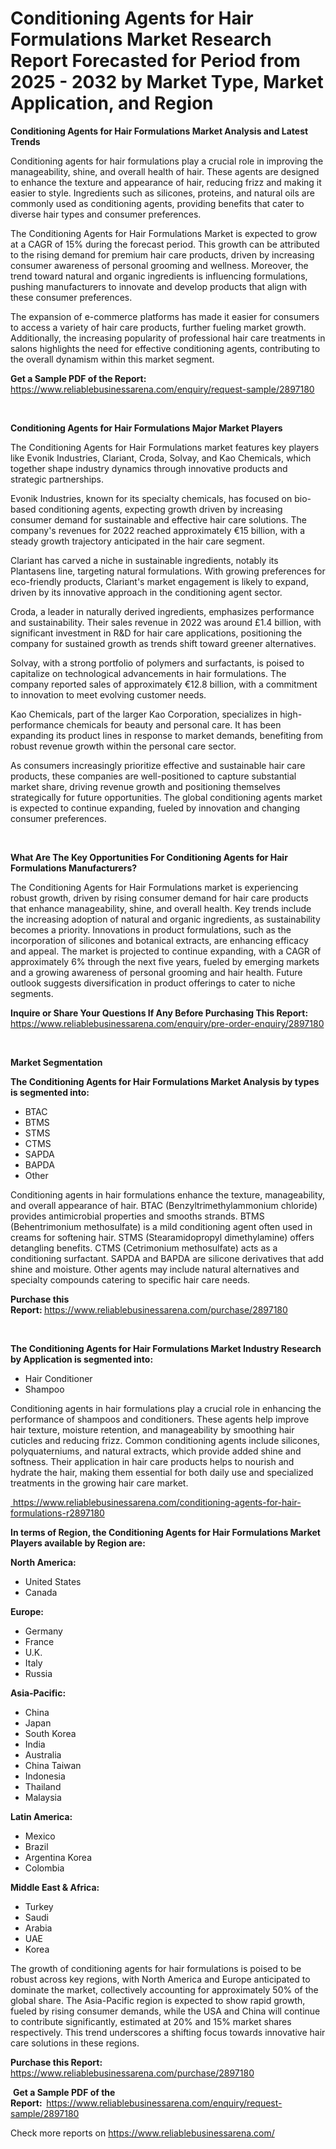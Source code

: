 <p><h1>Conditioning Agents for Hair Formulations Market Research Report Forecasted for Period from 2025 -  2032 by Market Type, Market Application, and Region</h1></p><p><strong>Conditioning Agents for Hair Formulations Market Analysis and Latest Trends</strong></p>
<p><p>Conditioning agents for hair formulations play a crucial role in improving the manageability, shine, and overall health of hair. These agents are designed to enhance the texture and appearance of hair, reducing frizz and making it easier to style. Ingredients such as silicones, proteins, and natural oils are commonly used as conditioning agents, providing benefits that cater to diverse hair types and consumer preferences.</p><p>The Conditioning Agents for Hair Formulations Market is expected to grow at a CAGR of 15% during the forecast period. This growth can be attributed to the rising demand for premium hair care products, driven by increasing consumer awareness of personal grooming and wellness. Moreover, the trend toward natural and organic ingredients is influencing formulations, pushing manufacturers to innovate and develop products that align with these consumer preferences. </p><p>The expansion of e-commerce platforms has made it easier for consumers to access a variety of hair care products, further fueling market growth. Additionally, the increasing popularity of professional hair care treatments in salons highlights the need for effective conditioning agents, contributing to the overall dynamism within this market segment.</p></p>
<p><strong>Get a Sample PDF of the Report:&nbsp;</strong> <a href="https://www.reliablebusinessarena.com/enquiry/request-sample/2897180?utm_campaign=2892&utm_medium=2&utm_source=Github&utm_content=ia&utm_term=15032025&utm_id=conditioning-agents-for-hair-formulations">https://www.reliablebusinessarena.com/enquiry/request-sample/2897180</a></p>
<p>&nbsp;</p>
<p><strong>Conditioning Agents for Hair Formulations Major Market Players</strong></p>
<p><p>The Conditioning Agents for Hair Formulations market features key players like Evonik Industries, Clariant, Croda, Solvay, and Kao Chemicals, which together shape industry dynamics through innovative products and strategic partnerships. </p><p>Evonik Industries, known for its specialty chemicals, has focused on bio-based conditioning agents, expecting growth driven by increasing consumer demand for sustainable and effective hair care solutions. The company's revenues for 2022 reached approximately €15 billion, with a steady growth trajectory anticipated in the hair care segment.</p><p>Clariant has carved a niche in sustainable ingredients, notably its Plantasens line, targeting natural formulations. With growing preferences for eco-friendly products, Clariant's market engagement is likely to expand, driven by its innovative approach in the conditioning agent sector.</p><p>Croda, a leader in naturally derived ingredients, emphasizes performance and sustainability. Their sales revenue in 2022 was around £1.4 billion, with significant investment in R&D for hair care applications, positioning the company for sustained growth as trends shift toward greener alternatives.</p><p>Solvay, with a strong portfolio of polymers and surfactants, is poised to capitalize on technological advancements in hair formulations. The company reported sales of approximately €12.8 billion, with a commitment to innovation to meet evolving customer needs.</p><p>Kao Chemicals, part of the larger Kao Corporation, specializes in high-performance chemicals for beauty and personal care. It has been expanding its product lines in response to market demands, benefiting from robust revenue growth within the personal care sector.</p><p>As consumers increasingly prioritize effective and sustainable hair care products, these companies are well-positioned to capture substantial market share, driving revenue growth and positioning themselves strategically for future opportunities. The global conditioning agents market is expected to continue expanding, fueled by innovation and changing consumer preferences.</p></p>
<p>&nbsp;</p>
<p><strong>What Are The Key Opportunities For Conditioning Agents for Hair Formulations Manufacturers?</strong></p>
<p><p>The Conditioning Agents for Hair Formulations market is experiencing robust growth, driven by rising consumer demand for hair care products that enhance manageability, shine, and overall health. Key trends include the increasing adoption of natural and organic ingredients, as sustainability becomes a priority. Innovations in product formulations, such as the incorporation of silicones and botanical extracts, are enhancing efficacy and appeal. The market is projected to continue expanding, with a CAGR of approximately 6% through the next five years, fueled by emerging markets and a growing awareness of personal grooming and hair health. Future outlook suggests diversification in product offerings to cater to niche segments.</p></p>
<p><strong>Inquire or Share Your Questions If Any Before Purchasing This Report:</strong> <a href="https://www.reliablebusinessarena.com/enquiry/pre-order-enquiry/2897180?utm_campaign=2892&utm_medium=2&utm_source=Github&utm_content=ia&utm_term=15032025&utm_id=conditioning-agents-for-hair-formulations">https://www.reliablebusinessarena.com/enquiry/pre-order-enquiry/2897180</a></p>
<p>&nbsp;</p>
<p><strong>Market Segmentation</strong></p>
<p><strong>The Conditioning Agents for Hair Formulations Market Analysis by types is segmented into:</strong></p>
<p><ul><li>BTAC</li><li>BTMS</li><li>STMS</li><li>CTMS</li><li>SAPDA</li><li>BAPDA</li><li>Other</li></ul></p>
<p><p>Conditioning agents in hair formulations enhance the texture, manageability, and overall appearance of hair. BTAC (Benzyltrimethylammonium chloride) provides antimicrobial properties and smooths strands. BTMS (Behentrimonium methosulfate) is a mild conditioning agent often used in creams for softening hair. STMS (Stearamidopropyl dimethylamine) offers detangling benefits. CTMS (Cetrimonium methosulfate) acts as a conditioning surfactant. SAPDA and BAPDA are silicone derivatives that add shine and moisture. Other agents may include natural alternatives and specialty compounds catering to specific hair care needs.</p></p>
<p><strong>Purchase this Report:&nbsp;</strong><a href="https://www.reliablebusinessarena.com/purchase/2897180?utm_campaign=2892&utm_medium=2&utm_source=Github&utm_content=ia&utm_term=15032025&utm_id=conditioning-agents-for-hair-formulations">https://www.reliablebusinessarena.com/purchase/2897180</a></p>
<p>&nbsp;</p>
<p><strong>The Conditioning Agents for Hair Formulations Market Industry Research by Application is segmented into:</strong></p>
<p><ul><li>Hair Conditioner</li><li>Shampoo</li></ul></p>
<p><p>Conditioning agents in hair formulations play a crucial role in enhancing the performance of shampoos and conditioners. These agents help improve hair texture, moisture retention, and manageability by smoothing hair cuticles and reducing frizz. Common conditioning agents include silicones, polyquaterniums, and natural extracts, which provide added shine and softness. Their application in hair care products helps to nourish and hydrate the hair, making them essential for both daily use and specialized treatments in the growing hair care market.</p></p>
<p><a href="https://www.reliablebusinessarena.com/conditioning-agents-for-hair-formulations-r2897180?utm_campaign=2892&utm_medium=2&utm_source=Github&utm_content=ia&utm_term=15032025&utm_id=conditioning-agents-for-hair-formulations">&nbsp;https://www.reliablebusinessarena.com/conditioning-agents-for-hair-formulations-r2897180</a></p>
<p><strong>In terms of Region, the Conditioning Agents for Hair Formulations Market Players available by Region are:</strong></p>
<p>
    <p> <strong> North America: </strong>
        <ul>
            <li>United States</li>
            <li>Canada</li>
        </ul>
        </p> 
    <p> <strong> Europe: </strong>
        <ul>
            <li>Germany</li>
            <li>France</li>
            <li>U.K.</li>
            <li>Italy</li>
            <li>Russia</li>
        </ul>
        </p> 
    <p> <strong> Asia-Pacific: </strong>
        <ul>
            <li>China</li>
            <li>Japan</li>
            <li>South Korea</li>
            <li>India</li>
            <li>Australia</li>
            <li>China Taiwan</li>
            <li>Indonesia</li>
            <li>Thailand</li>
            <li>Malaysia</li>
        </ul>
        </p> 
    <p> <strong> Latin America: </strong>
        <ul>
            <li>Mexico</li>
            <li>Brazil</li>
            <li>Argentina Korea</li>
            <li>Colombia</li>
        </ul>
        </p> 
    <p> <strong> Middle East & Africa: </strong>
        <ul>
            <li>Turkey</li>
            <li>Saudi</li>
            <li>Arabia</li>
            <li>UAE</li>
            <li>Korea</li>
        </ul>
    </p>
    </p>
<p><p>The growth of conditioning agents for hair formulations is poised to be robust across key regions, with North America and Europe anticipated to dominate the market, collectively accounting for approximately 50% of the global share. The Asia-Pacific region is expected to show rapid growth, fueled by rising consumer demands, while the USA and China will continue to contribute significantly, estimated at 20% and 15% market shares respectively. This trend underscores a shifting focus towards innovative hair care solutions in these regions.</p></p>
<p><strong>Purchase this Report: </strong><a href="https://www.reliablebusinessarena.com/purchase/2897180?utm_campaign=2892&utm_medium=2&utm_source=Github&utm_content=ia&utm_term=15032025&utm_id=conditioning-agents-for-hair-formulations">https://www.reliablebusinessarena.com/purchase/2897180</a></p>
<p>&nbsp;<strong>Get a Sample PDF of the Report:&nbsp;&nbsp;</strong><a href="https://www.reliablebusinessarena.com/enquiry/request-sample/2897180?utm_campaign=2892&utm_medium=2&utm_source=Github&utm_content=ia&utm_term=15032025&utm_id=conditioning-agents-for-hair-formulations">https://www.reliablebusinessarena.com/enquiry/request-sample/2897180</a></p>
<p><strong></strong></p>
<p>Check more reports on <a href="https://www.reliablebusinessarena.com/?utm_campaign=2892&utm_medium=2&utm_source=Github&utm_content=ia&utm_term=15032025&utm_id=conditioning-agents-for-hair-formulations">https://www.reliablebusinessarena.com/</a></p>